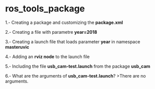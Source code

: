 # ros_tools_package


1.- Creating a package and customizing the **package.xml**

2.- Creating a file with parametre **year=2018**

3.- Creating a launch file that loads parameter **year** in namespace **masteruvic**

4.- Adding an **rviz node** to the launch file

5.- Including the file **usb_cam-test.launch** from the package **usb_cam**

6.- What are the arguments of **usb_cam-test.launch**?
    >There are no arguments.
